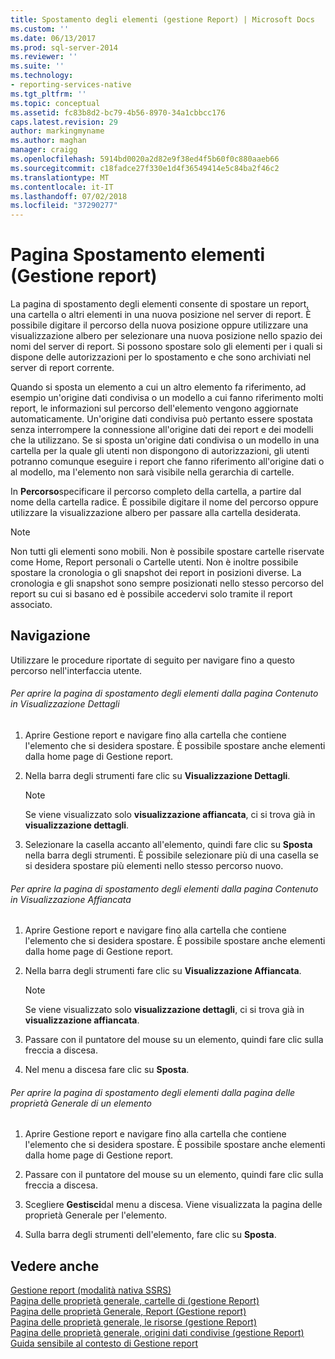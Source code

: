 ```yaml
---
title: Spostamento degli elementi (gestione Report) | Microsoft Docs
ms.custom: ''
ms.date: 06/13/2017
ms.prod: sql-server-2014
ms.reviewer: ''
ms.suite: ''
ms.technology:
- reporting-services-native
ms.tgt_pltfrm: ''
ms.topic: conceptual
ms.assetid: fc83b8d2-bc79-4b56-8970-34a1cbbcc176
caps.latest.revision: 29
author: markingmyname
ms.author: maghan
manager: craigg
ms.openlocfilehash: 5914bd0020a2d82e9f38ed4f5b60f0c880aaeb66
ms.sourcegitcommit: c18fadce27f330e1d4f36549414e5c84ba2f46c2
ms.translationtype: MT
ms.contentlocale: it-IT
ms.lasthandoff: 07/02/2018
ms.locfileid: "37290277"
---
```

# <a name="move-items-page-report-manager"></a>Pagina Spostamento elementi (Gestione report)
  La pagina di spostamento degli elementi consente di spostare un report, una cartella o altri elementi in una nuova posizione nel server di report. È possibile digitare il percorso della nuova posizione oppure utilizzare una visualizzazione albero per selezionare una nuova posizione nello spazio dei nomi del server di report. Si possono spostare solo gli elementi per i quali si dispone delle autorizzazioni per lo spostamento e che sono archiviati nel server di report corrente.  
  
 Quando si sposta un elemento a cui un altro elemento fa riferimento, ad esempio un'origine dati condivisa o un modello a cui fanno riferimento molti report, le informazioni sul percorso dell'elemento vengono aggiornate automaticamente. Un'origine dati condivisa può pertanto essere spostata senza interrompere la connessione all'origine dati dei report e dei modelli che la utilizzano. Se si sposta un'origine dati condivisa o un modello in una cartella per la quale gli utenti non dispongono di autorizzazioni, gli utenti potranno comunque eseguire i report che fanno riferimento all'origine dati o al modello, ma l'elemento non sarà visibile nella gerarchia di cartelle.  
  
 In **Percorso**specificare il percorso completo della cartella, a partire dal nome della cartella radice. È possibile digitare il nome del percorso oppure utilizzare la visualizzazione albero per passare alla cartella desiderata.  
  
> [!NOTE]  
>  Non tutti gli elementi sono mobili. Non è possibile spostare cartelle riservate come Home, Report personali o Cartelle utenti. Non è inoltre possibile spostare la cronologia o gli snapshot dei report in posizioni diverse. La cronologia e gli snapshot sono sempre posizionati nello stesso percorso del report su cui si basano ed è possibile accedervi solo tramite il report associato.  
  
## <a name="navigation"></a>Navigazione  
 Utilizzare le procedure riportate di seguito per navigare fino a questo percorso nell'interfaccia utente.  
  
###### <a name="to-open-the-move-items-page-from-the-contents-page-in-details-view"></a>Per aprire la pagina di spostamento degli elementi dalla pagina Contenuto in Visualizzazione Dettagli  
  
1.  Aprire Gestione report e navigare fino alla cartella che contiene l'elemento che si desidera spostare. È possibile spostare anche elementi dalla home page di Gestione report.  
  
2.  Nella barra degli strumenti fare clic su **Visualizzazione Dettagli**.  
  
    > [!NOTE]  
    >  Se viene visualizzato solo **visualizzazione affiancata**, ci si trova già in **visualizzazione dettagli**.  
  
3.  Selezionare la casella accanto all'elemento, quindi fare clic su **Sposta** nella barra degli strumenti. È possibile selezionare più di una casella se si desidera spostare più elementi nello stesso percorso nuovo.  
  
###### <a name="to-open-the-move-items-page-from-the-contents-page-in-tiles-view"></a>Per aprire la pagina di spostamento degli elementi dalla pagina Contenuto in Visualizzazione Affiancata  
  
1.  Aprire Gestione report e navigare fino alla cartella che contiene l'elemento che si desidera spostare. È possibile spostare anche elementi dalla home page di Gestione report.  
  
2.  Nella barra degli strumenti fare clic su **Visualizzazione Affiancata**.  
  
    > [!NOTE]  
    >  Se viene visualizzato solo **visualizzazione dettagli**, ci si trova già in **visualizzazione affiancata**.  
  
3.  Passare con il puntatore del mouse su un elemento, quindi fare clic sulla freccia a discesa.  
  
4.  Nel menu a discesa fare clic su **Sposta**.  
  
###### <a name="to-open-the-move-items-page-from-the-general-properties-page-of-an-item"></a>Per aprire la pagina di spostamento degli elementi dalla pagina delle proprietà Generale di un elemento  
  
1.  Aprire Gestione report e navigare fino alla cartella che contiene l'elemento che si desidera spostare. È possibile spostare anche elementi dalla home page di Gestione report.  
  
2.  Passare con il puntatore del mouse su un elemento, quindi fare clic sulla freccia a discesa.  
  
3.  Scegliere **Gestisci**dal menu a discesa. Viene visualizzata la pagina delle proprietà Generale per l'elemento.  
  
4.  Sulla barra degli strumenti dell'elemento, fare clic su **Sposta**.  
  
## <a name="see-also"></a>Vedere anche  
 [Gestione report &#40;modalità nativa SSRS&#41;](../../2014/reporting-services/report-manager-ssrs-native-mode.md)   
 [Pagina delle proprietà generale, cartelle di &#40;gestione Report&#41;](../../2014/reporting-services/general-properties-page-folders-report-manager.md)   
 [Pagina delle proprietà Generale, Report &#40;Gestione report&#41;](../../2014/reporting-services/general-properties-page-reports-report-manager.md)   
 [Pagina delle proprietà generale, le risorse &#40;gestione Report&#41;](../../2014/reporting-services/general-properties-page-resources-report-manager.md)   
 [Pagina delle proprietà generale, origini dati condivise &#40;gestione Report&#41;](../../2014/reporting-services/general-properties-page-shared-data-sources-report-manager.md)   
 [Guida sensibile al contesto di Gestione report](../../2014/reporting-services/report-manager-f1-help.md)  
  
  
